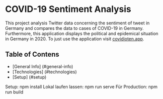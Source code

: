 # COVID-19 Sentiment Analysis

This project analysis Twitter data concerning the sentiment of tweet in Germany and compares the data to cases of COVID-19 in Germany. Furthermore, this application displays the political and epidemical situation in Germany in 2020. To just use the application visit [covidioten.app](https://covidioten.app/#/polit).

## Table of Contens
* [General Info] (#general-info)
* [Technologies] (#technologies)
* [Setup] (#setup)


Setup: npm install
Lokal laufen lassen: npm run serve
Für Production: npm run build
